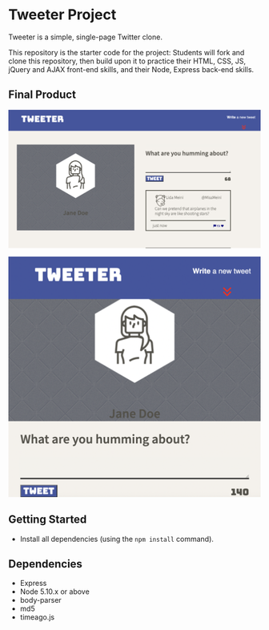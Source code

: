 # Tweeter Project

Tweeter is a simple, single-page Twitter clone.

This repository is the starter code for the project: Students will fork and clone this repository, then build upon it to practice their HTML, CSS, JS, jQuery and AJAX front-end skills, and their Node, Express back-end skills.


## Final Product

!["screenshot description"](https://github.com/gbadahub/tweeter/blob/master/docs/desktopSize.png)

!["screenshot description"](https://github.com/gbadahub/tweeter/blob/master/docs/tabletSize.png)


## Getting Started

- Install all dependencies (using the `npm install` command).


## Dependencies

- Express
- Node 5.10.x or above
- body-parser
- md5
- timeago.js
